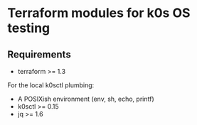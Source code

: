 # Terraform modules for k0s OS testing

## Requirements

* terraform >= 1.3

For the local k0sctl plumbing:

* A POSIXish environment (env, sh, echo, printf)
* k0sctl >= 0.15
* jq >= 1.6
